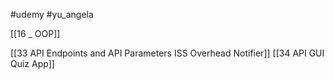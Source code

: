 #udemy  #yu_angela 


[[16 _ OOP]]



[[33 API Endpoints and API Parameters ISS Overhead Notifier]]
[[34 API GUI Quiz App]]
















